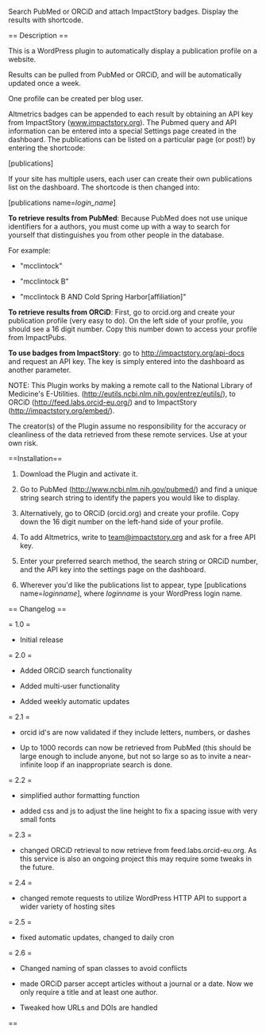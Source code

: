 
Search PubMed or ORCiD and attach ImpactStory badges. Display the results with shortcode.

== Description ==

This is a WordPress plugin to automatically display a publication profile on a website.

Results can be pulled from PubMed or ORCiD, and will be automatically updated once a week.

One profile can be created per blog user.

Altmetrics badges can be appended to each result by obtaining an API key from ImpactStory (www.impactstory.org).
The Pubmed query and API information can be entered into a special Settings page created in the dashboard. 
The publications can be listed on a particular page (or post!) by entering the shortcode:

[publications]

If your site has multiple users, each user can create their own publications list on the dashboard. The
shortcode is then changed into:

[publications name=<i>login_name</i>]

**To retrieve results from PubMed**:
Because PubMed does not use unique identifiers for a authors,
you must come up with a way to search for yourself that distinguishes
you from other people in the database.

For example:

- "mcclintock"

- "mcclintock B"

- "mcclintock B AND Cold Spring Harbor[affiliation]"

**To retrieve results from ORCiD**:
First, go to orcid.org and create your publication profile (very easy to do). 
On the left side of your profile, you should see a 16 digit number. Copy this
number down to access your profile from ImpactPubs.

**To use badges from ImpactStory**: go to http://impactstory.org/api-docs and request an API key. The key is
simply entered into the dashboard as another parameter.

NOTE: This Plugin works by making a remote call to the National Library of Medicine's E-Utilities.
(http://eutils.ncbi.nlm.nih.gov/entrez/eutils/), to ORCiD (http://feed.labs.orcid-eu.org/) and to ImpactStory (http://impactstory.org/embed/).

The creator(s) of the Plugin assume no responsibility for the accuracy or cleanliness of the data retrieved 
from these remote services. Use at your own risk.

==Installation==

1. Download the Plugin and activate it.

1. Go to PubMed (http://www.ncbi.nlm.nih.gov/pubmed/) and find a unique string search string to identify
the papers you would like to display.

1. Alternatively, go to ORCiD (orcid.org) and create your profile. Copy down the 16 digit number
on the left-hand side of your profile.

1. To add Altmetrics, write to team@impactstory.org and ask for a free API key.

1. Enter your preferred search method, the search string or ORCiD number, and the API key into the settings page on the dashboard.

1. Wherever you'd like the publications list to appear, type [publications name=<i>loginname</i>], where *loginname* is your WordPress login name.

== Changelog ==

= 1.0 =

- Initial release

= 2.0 =

- Added ORCiD search functionality

- Added multi-user functionality

- Added weekly automatic updates

= 2.1 =

- orcid id's are now validated if they include letters, numbers, or dashes

- Up to 1000 records can now be retrieved from PubMed (this should be large enough to include anyone, but not so large so as to invite a near-infinite loop if an inappropriate search is done.

= 2.2 =

- simplified author formatting function

- added css and js to adjust the line height to fix a spacing issue with very small fonts

= 2.3 =

- changed ORCiD retrieval to now retrieve from feed.labs.orcid-eu.org. As this service is also an ongoing project this may require some tweaks in the future.

= 2.4 =

- changed remote requests to utilize WordPress HTTP API to support a wider variety of hosting sites

= 2.5 =

- fixed automatic updates, changed to daily cron

= 2.6 =

- Changed naming of span classes to avoid conflicts

- made ORCiD parser accept articles without a journal or a date. Now we only require a title and at least one author.

- Tweaked how URLs and DOIs are handled

==
